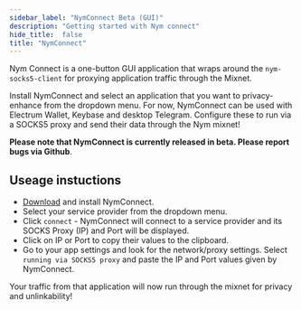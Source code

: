 ```yaml
---
sidebar_label: "NymConnect Beta (GUI)"
description: "Getting started with Nym connect"
hide_title:  false
title: "NymConnect"
---
```


Nym Connect is a one-button GUI application that wraps around the `nym-socks5-client` for proxying application traffic through the Mixnet. 

Install NymConnect and select an application that you want to privacy-enhance from the dropdown menu. For now, NymConnect can be used with Electrum Wallet, Keybase and desktop Telegram. Configure these to run via a SOCKS5 proxy and send their data through the Nym mixnet!

**Please note that NymConnect is currently released in beta. Please report bugs via Github**. 

## Useage instuctions 
* [Download](https://github.com/nymtech/nym/releases/tag/nym-connect-v1.1.0) and install NymConnect.
* Select your service provider from the dropdown menu.
* Click `connect` - NymConnect will connect to a service provider and its SOCKS Proxy (IP) and Port will be displayed.
* Click on IP or Port to copy their values to the clipboard.
* Go to your app settings and look for the network/proxy settings. Select `running via SOCKS5 proxy` and paste the IP and Port values given by NymConnect.

Your traffic from that application will now run through the mixnet for privacy and unlinkability!